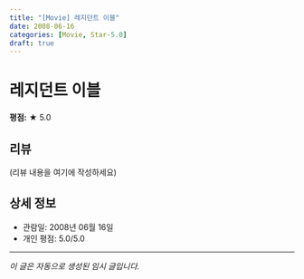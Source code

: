 ```yaml
---
title: "[Movie] 레지던트 이블"
date: 2008-06-16
categories: [Movie, Star-5.0]
draft: true
---
```


# 레지던트 이블

**평점:** ★ 5.0

## 리뷰

(리뷰 내용을 여기에 작성하세요)

## 상세 정보

- 관람일: 2008년 06월 16일
- 개인 평점: 5.0/5.0

---

*이 글은 자동으로 생성된 임시 글입니다.*
